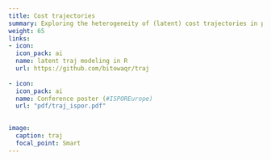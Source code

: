 ```yaml
---
title: Cost trajectories
summary: Exploring the heterogeneity of (latent) cost trajectories in patients with advanced breast cancer in the Netherlands during the last year of life.
weight: 65
links:
- icon: 
  icon_pack: ai
  name: latent traj modeling in R
  url: https://github.com/bitowaqr/traj
  
- icon: 
  icon_pack: ai
  name: Conference poster (#ISPOREurope)
  url: "pdf/traj_ispor.pdf"
  

image:
  caption: traj
  focal_point: Smart
---
```

